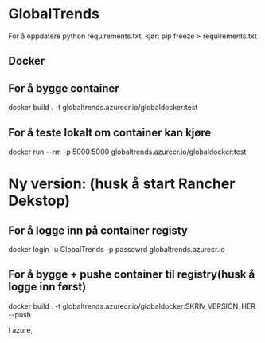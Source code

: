 # GlobalTrends

For å oppdatere python requirements.txt, kjør:
pip freeze > requirements.txt

## Docker

 

## For å bygge container
 docker build . -t globaltrends.azurecr.io/globaldocker:test

## For å teste lokalt om container kan kjøre
 docker run --rm -p 5000:5000 globaltrends.azurecr.io/globaldocker:test

 # Ny version: (husk å start Rancher Dekstop)
 ## For å logge inn på container registy
 docker login -u GlobalTrends -p passowrd globaltrends.azurecr.io
 ## For å bygge + pushe container til registry(husk å logge inn først)
 docker build . -t globaltrends.azurecr.io/globaldocker:SKRIV_VERSION_HER --push

 I azure, 